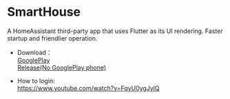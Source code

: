 # SmartHouse
A HomeAssistant third-party app that uses Flutter as its UI rendering. Faster startup and friendlier operation.

* Download：  
[GooglePlay](https://play.google.com/store/apps/details?id=cn.yzapp.flutter.ha)  
[Release(No GooglePlay phone)](https://github.com/nesror/SmartHouse/releases)

* How to login:  
https://www.youtube.com/watch?v=FqyU0ygJylQ
